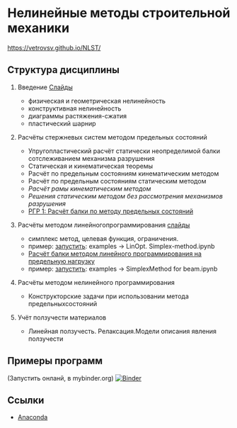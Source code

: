 # Нелинейные методы строительной механики

https://vetrovsv.github.io/NLST/


## Структура дисциплины
1. Введение [Слайды](https://github.com/VetrovSV/NLST/blob/master/NlST.%201.%20Intro.pdf?raw=true)
    * физическая и геометрическая нелинейность
    * конструктивная нелинейность
    * диаграммы растяжения-сжатия
    * пластический шарнир
    
    
1. Расчёты стержневых систем методом предельных состояний
    * Упругопластический расчёт статически неопределимой балки сотслеживанием механизма разрушения
    * Статическая и кинематическая теоремы
    * Расчёт по предельным состояниям кинематическим методом
    * Расчёт по предельным состояниям статическим методом
    * *Расчёт рамы кинематическим методом*
    * *Решения статическим методом без рассмотрения механизмов разрушения*
    * [РГР 1: Расчёт балки по методу предельных состояний](https://github.com/VetrovSV/NLST/blob/master/task1.md)
    
   
1. Расчёты методом линейногопрограммирования [слайды](https://github.com/VetrovSV/NLST/blob/master/NelST.%202.%20Linear_optimisation.pdf) 
   * симплекс метод, целевая функция, ограничения.
   * пример: [запустить](https://mybinder.org/v2/gh/VetrovSV/NLST/master/): examples -> LinOpt. Simplex-method.ipynb 
   * [Расчёт балки методом линейного программирования на предельную нагрузку](https://vetrovsv.github.io/NLST/SimplexMethod%20for%20beam.html)
   * пример: [запустить](https://mybinder.org/v2/gh/VetrovSV/NLST/master/): examples -> SimplexMethod for beam.ipynb
   
   
1. Расчёты методом нелинейного программирования
   * Конструкторские задачи при использовании метода предельныхсостояний
   
   
1. Учёт ползучести материалов
    * Линейная ползучесть. Релаксация.Модели описания явления ползучести


## Примеры программ
(Запустить онланй, в mybinder.org)
[![Binder](https://mybinder.org/badge_logo.svg)](https://mybinder.org/v2/gh/VetrovSV/NLST/master/)

## Ссылки
- [Anaconda](https://www.anaconda.com)
